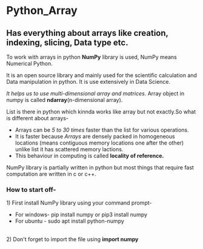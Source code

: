 <h1> Python_Array</h1>
<h2>Has everything about arrays like creation, indexing, slicing, Data type etc.</h2>
<p>To work with arrays in python <b>NumPy</b> library is used, NumPy means Numerical Python.<br>
<p>It is an open source library and mainly used for the scientific calculation and Data manipulation in python. It is use extensively in Data Science.</p>
<p><i>It helps us to use multi-dimensional array and matrices</i>. Array object in numpy is called <b>ndarray</b>(n-dimensional array).</p>
<p>List is there in python which kinnda works like array but not exactly.So what is different about arrays-<br></p>
    <ul>
      <li>Arrays can be <i>5 to 30 times</i> faster than the list for various operations.</li>
      <li>It is faster because <i>Arrays</i> are densely packed in homogeneous locations (means contiguous memory locations one after the other) unlike list it has scattered memory lactions.</li> 
      <li>This behaviour in computing is called <b>locality of reference.</b></li>
    </ul>
<p>NumPy library is partially written in python but most things that require fast computation are written in c or c++.</p> 
<h3>How to start off-</h3>
1) First install NumPy library using your command prompt-<br>
    <ul><li>For windows- pip install numpy or pip3 install numpy</li>
    <li>For ubuntu - sudo apt install python-numpy</li></ul><br>
2) Don't forget to import the file using <b>import numpy</b> 
